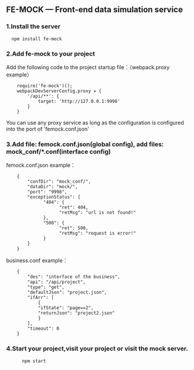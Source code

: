 FE-MOCK — Front-end data simulation service
------
### 1.Install the server
      npm install fe-mock

### 2.Add fe-mock to your project
Add the following code to the project startup file：（webpack.proxy example）

        require('fe-mock')();
        webpackDevServerConfig.proxy = {
            '/api/**': {
                target: 'http://127.0.0.1:9998'
            }
        }
        
You can use any proxy service as long as the configuration is configured into the port of 'femock.conf.json'

### 3.Add file: femock.conf.json(global config), add files: mock_conf/*.conf(interface config)
        
femock.conf.json example：

        {
            "confDir": "mock_conf/",
            "dataDir": "mock/",
            "port": "9998",
            "exceptionStatus": {
                  "404": {
                        "ret": 404,
                        "retMsg": "url is not found!"
                  },
                  "500": {
                        "ret": 500,
                        "retMsg": "request is error!"
                  }
            }
        }

business.conf example：

        {
            "des": "interface of the business",
            "api": "/api/project",
            "type": "get",
            "defaultJson": "project.json",
            "ifArr": [
                {
                "ifState": "page==2",
                "returnJson": "project2.json"
                }
            ],
            "timeout": 0
        }

### 4.Start your project,visit your project or visit the mock server.
          npm start
